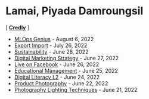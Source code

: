 # Lamai, Piyada Damroungsil

[ <b><a href="https://www.credly.com/users/piyada/badges" target="_blank">Credly</a></b> ]

+ [MLOps Genius](cert/2022-08-06_MLOps-Genius.png) - August 6, 2022
+ [Export Import](cert/2022-07-26_TPQi-Export-Import.png) - July 26, 2022
+ [Sustainability](cert/2022-06-28_TPQi-Sustainability.png) - June 28, 2022
+ [Digital Marketing Strategy](cert/2022-06-27_TPQi-Digital-Marketing-Strategy.png) - June 27, 2022
+ [Live on Facebook](cert/2022-06-26_TPQi-Live-on-Facebook-app.png) - June 26, 2022
+ [Educational Management](cert/2022-06-25_TPQi-Edu-Mgnt.png) - June 25, 2022
+ [Digital Literacy L2](cert/2022-06-24_TPQi-Digital-Literacy-L2.png) - June 24, 2022
+ [Product Photography](cert/2022-06-22_TPQi-Product-Photography.png) - June 22, 2022
+ [Photography Lighting Techniques](cert/2022-06-21_TPQi-Photography-Lighting-Techniques.png) - June 21, 2022